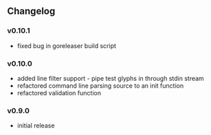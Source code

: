 ## Changelog

### v0.10.1

- fixed bug in goreleaser build script

### v0.10.0

- added line filter support - pipe test glyphs in through stdin stream
- refactored command line parsing source to an init function
- refactored validation function

### v0.9.0

- initial release